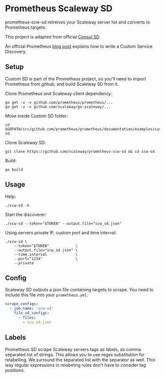 # Prometheus Scaleway SD

prometheus-scw-sd retreives your Scaleway server list and converts to Prometheus targets.

This project is adapted from official [Consul SD](https://github.com/prometheus/prometheus/tree/master/documentation/examples/custom-sd)

An official Prometheus [blog post](https://prometheus.io/blog/2018/07/05/implementing-custom-sd/) explains how to write a Custom Service Discovery.

## Setup

Custom SD is part of the Prometheus project, so you'll need to import Prometheus from github, and build Scaleway SD from it.

Clone Prometheus and Scaleway client dependency:
```
go get -u -v github.com/prometheus/prometheus/...
go get -u -v github.com/scaleway/go-scaleway/...
```

Move inside Custom SD folder:
```
cd $GOPATH/src/github.com/prometheus/prometheus/documentation/examples/custom-sd
```

Clone Scaleway SD:
```
git clone https://github.com/scaleway/prometheus-scw-sd && cd scw-sd
```

Build:
```
go build
```

## Usage

Help:
```
./scw-sd -h
```

Start the discoverer:
```
./scw-sd --token="$TOKEN" --output.file="scw_sd.json"
```

Using servers private IP, custom port and time interval:
```
./scw-sd \
    --token="$TOKEN"            \
    --output.file="scw_sd.json" \
    --time.interval             \
    --port="1234"               \
    --private
```

## Config

Scaleway SD outputs a json file containing targets to scrape.
You need to include this file into your `prometheus.yml`.

```yml
scrape_configs:
  - job_name: 'scw-sd'
    file_sd_configs:
      - files:
        - scw_sd.json
```

## Labels

Prometheus SD scrape Scaleway servers tags as labels, as comma separated list of strings.
This allows you to use regex substitution for relabelling.
We surround the separated list with the separator as well. This way regular expressions
in relabeling rules don't have to consider tag positions.
